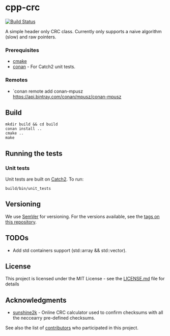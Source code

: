 # cpp-crc

[![Build Status](https://travis-ci.com/lokraszewski/cpp-crc.svg?branch=master)](https://travis-ci.com/lokraszewski/cpp-crc)

A simple header only CRC class. Currently only supports a naive algorithm (slow) and raw pointers.

### Prerequisites
* [cmake](https://cmake.org/)
* [conan](https://conan.io/) - For Catch2 unit tests.

### Remotes
* `conan remote add conan-mpusz https://api.bintray.com/conan/mpusz/conan-mpusz

## Build
```
mkdir build && cd build
conan install ..
cmake ..
make
```

## Running the tests

### Unit tests
Unit tests are built on [Catch2](https://github.com/catchorg/Catch2). To run:

```
build/bin/unit_tests
```

## Versioning
We use [SemVer](http://semver.org/) for versioning. For the versions available, see the [tags on this repository](https://github.com/lokraszewski/cpp-crc/tags).

## TODOs
* Add std containers support (std::array && std::vector).


## License

This project is licensed under the MIT License - see the [LICENSE.md](LICENSE.md) file for details

## Acknowledgments
* [sunshine2k](http://www.sunshine2k.de/coding/javascript/crc/crc_js.html) - Online CRC calculator used to confirm checksums with all the neccearry pre-defined checksums.

See also the list of [contributors](https://github.com/lokraszewski/cpp-crc/contributors) who participated in this project.
